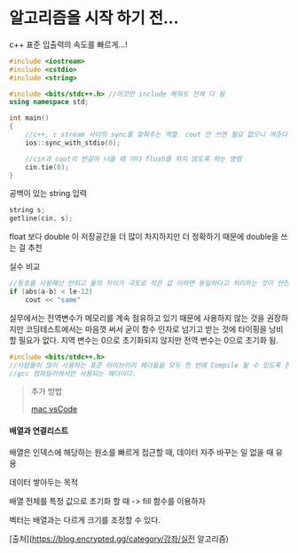 # 알고리즘을 시작 하기 전...

c++ 표준 입출력의 속도를 빠르게...!

~~~c++
#include <iostream>
#include <cstdio>
#include <string>

#include <bits/stdc++.h> //이것만 include 해줘도 전체 다 됨
using namespace std;

int main()
{
    //c++, c stream 사이의 sync를 맞춰주는 역할. cout 만 쓰면 필요 없으니 꺼준다
    ios::sync_with_stdio(0);

    //cin과 cout이 번갈아 나올 때 마다 flush를 하지 않도록 하는 명령
    cin.tie(0);
}
~~~



공백이 있는 string 입력

~~~c++
string s;
getline(cin, s);
~~~



float 보다 double 이 저장공간을 더 많이 차지하지만 더 정확하기 때문에 double을 쓰는 걸 추천



실수 비교

~~~c++
//등호를 사용해선 안되고 둘의 차이가 극도로 작은 값 이하면 동일하다고 처리하는 것이 안전함
if (abs(a-b) < le-12)
    cout << "same"
~~~



실무에서는 전역변수가 메모리를 계속 점유하고 있기 때문에 사용하지 않는 것을 권장하지만 코딩테스트에서는 마음껏 써서 굳이 함수 인자로 넘기고 받는 것에 타이핑을 낭비할 필요가 없다. 지역 변수는 0으로 초기화되지 않지만 전역 변수는 0으로 초기화 됨.



~~~c++
#include <bits/stdc++.h>
//사람들이 많이 사용하는 표준 라이브러리 헤더들을 모두 한 번에 Compile 될 수 있도록 한 파일을 include 하는 것
//gcc 컴파일러에서만 사용되는 헤더이다.
~~~

> 추가 방법
>
> [mac vsCode](<https://hellogaon.tistory.com/63>)



#### 배열과 연결리스트

배열은 인덱스에 해당하는 원소를 빠르게 접근할 때, 데이터 자주 바꾸는 일 없을 때 유용

데이터 쌓아두는 목적

배열 전체를 특정 값으로 초기화 할 때 -> fill 함수를 이용하자



벡터는 배열과는 다르게 크기를 조정할 수 있다.







[출처](https://blog.encrypted.gg/category/강좌/실전 알고리즘)